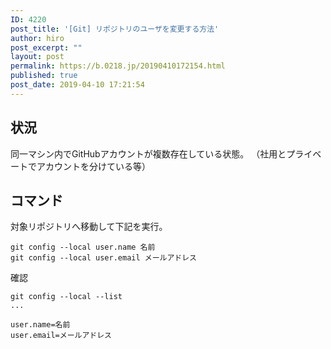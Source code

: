 ```yaml
---
ID: 4220
post_title: '[Git] リポジトリのユーザを変更する方法'
author: hiro
post_excerpt: ""
layout: post
permalink: https://b.0218.jp/20190410172154.html
published: true
post_date: 2019-04-10 17:21:54
---
```

## 状況

同一マシン内でGitHubアカウントが複数存在している状態。
（社用とプライベートでアカウントを分けている等）


## コマンド

対象リポジトリへ移動して下記を実行。

```
git config --local user.name 名前
git config --local user.email メールアドレス
```

確認

```
git config --local --list
...

user.name=名前
user.email=メールアドレス
```